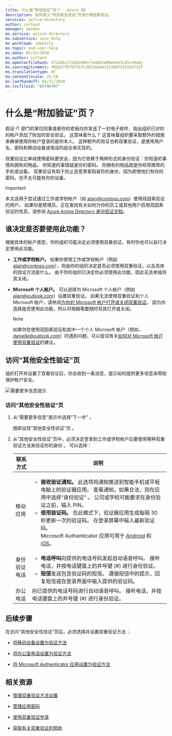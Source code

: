```yaml
---
title: 什么是“附加验证”页？ - Azure AD
description: 如何进入“附加安全验证”页进行两因素验证。
services: active-directory
author: curtand
manager: daveba
ms.service: active-directory
ms.subservice: user-help
ms.workload: identity
ms.topic: end-user-help
ms.date: 01/15/2020
ms.author: curtand
ms.openlocfilehash: 47220bc721092005c7e4d65a00eb933cd5c49a8c
ms.sourcegitcommit: 493b27fbfd7917c3823a1e4c313d07331d1b732f
ms.translationtype: HT
ms.contentlocale: zh-CN
ms.lasthandoff: 05/21/2020
ms.locfileid: "83746767"
---
```

# <a name="what-is-the-additional-verification-page"></a>什么是“附加验证”页？

假设 IT 部门的某位同事或者你的老板向你发送了一封电子邮件，指出组织已对你的帐户添加了附加的安全验证。 这意味着什么？ 这意味着组织要采取额外的措施来确保使用你帐户登录的是你本人。 这种额外的验证也称双重验证，是使用用户名、密码和移动设备或电话的组合来实现的。

双重验证比单纯使用密码更安全，因为它依赖于两种形式的身份验证：你知道的事情和拥有的物品。 你知道的事情就是你的密码。 你拥有的物品就是你经常携带的手机或设备。 双重验证有助于防止恶意黑客假装你的身份，因为即使他们有你的密码，也不太可能有你的设备。

>[!Important]
>本文适用于尝试通过工作或学校帐户（如 alain@contoso.com）使用双因素验证的用户。 如果你是管理员，正在查找有关如何为你的员工或其他用户启用双因素验证的信息，请参阅 [Azure Active Directory 身份验证文档](https://docs.microsoft.com/azure/active-directory/authentication/)。

## <a name="who-decides-if-you-use-this-feature"></a>谁决定是否要使用此功能？

根据具体的帐户类型，你的组织可能决定必须使用双重验证，有时你也可以自行决定使用此功能。

- **工作或学校帐户。** 如果你使用工作或学校帐户（例如 alain@contoso.com），则由你的组织决定是否必须使用双重验证，以及具体的验证方法是什么。 由于你的组织已决定你必须使用此功能，因此无法单独将其关闭。

- **Microsoft 个人帐户。** 可以选择为 Microsoft 个人帐户（例如 alain@outlook.com）设置双重验证。 如果无法使用双重验证和个人 Microsoft 帐户，请参阅[为你的 Microsoft 帐户打开或关闭双重验证](https://support.microsoft.com/help/4028586/microsoft-account-turning-two-step-verification-on-or-off)。 因为你选择是否使用此功能，所以可根据需要随时将其打开或关闭。

    >[!Note]
    >如果你在使用双因素验证和其中一个个人 Microsoft 帐户（例如，danielle@outlook.com）时遇到问题，可以尝试有关[如何对 Microsoft 帐户使用双重验证](https://support.microsoft.com/help/12408/microsoft-account-how-to-use-two-step-verification)的建议。

## <a name="access-the-additional-security-verification-page"></a>访问“其他安全性验证”页

组织打开并设置了双重验证后，你会收到一条消息，提示如何提供更多信息来帮助保护帐户安全。

![需要更多信息提示](media/multi-factor-authentication-verification-methods/multi-factor-authentication-initial-prompt.png)

### <a name="to-access-the-additional-security-verification-page"></a>访问“其他安全性验证”页

1. 从“需要更多信息”提示中选择“下一步”   。

    随即出现“其他安全性验证”页  。

2. 从“其他安全性验证”页中，必须决定登录到工作或学校帐户后要使用哪种双重验证方法来验证你的身份  。 可以选择：

    | 联系方式 | 说明 |
    | --- | --- |
    | 移动应用 | <ul><li>**接收验证通知。** 此选项将通知推送到智能手机或平板电脑上的验证器应用。 查看通知，如果合法，则在应用中选择“身份验证”  。 公司或学校可能要求在身份验证之前，输入 PIN。</li><li>**使用验证码。** 在此模式下，验证器应用生成每隔 30 秒更新一次的验证码。 在登录屏幕中输入最新验证码。<br>Microsoft Authenticator 应用可用于 [Android](https://go.microsoft.com/fwlink/?linkid=866594) 和 [iOS](https://go.microsoft.com/fwlink/?linkid=866594)。</li></ul> |
    | 身份验证电话 | <ul><li>**电话呼叫**向提供的电话号码发起自动语音呼叫。 接听电话，并按电话键盘上的井号键 (#) 进行身份验证。</li><li>**短信**发送包含验证码的短信。 遵循短信中的提示，回复短信或在登录界面中输入提供的验证码。</li></ul> |
    | 办公电话 | 向已提供的电话号码进行自动语音呼叫。 接听电话，并按电话键盘上的井号键 (#) 进行身份验证。 |

## <a name="next-steps"></a>后续步骤

在访问“其他安全性验证”页后，必须选择并设置双重验证方法  ：

- [将移动设备设置为验证方法](multi-factor-authentication-setup-phone-number.md)

- [将办公室电话设置为验证方法](multi-factor-authentication-setup-office-phone.md)

- [将 Microsoft Authenticator 应用设置为验证方法](multi-factor-authentication-setup-auth-app.md)

## <a name="related-resources"></a>相关资源

- [管理双重验证方法设置](multi-factor-authentication-end-user-manage-settings.md)

- [管理应用密码](multi-factor-authentication-end-user-app-passwords.md)

- [使用双重验证登录](multi-factor-authentication-end-user-signin.md)

- [获取有关双重验证的帮助](multi-factor-authentication-end-user-troubleshoot.md) 
